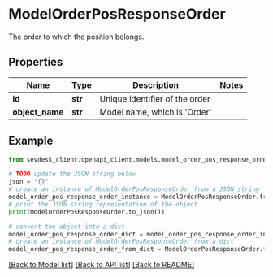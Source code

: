 # ModelOrderPosResponseOrder

The order to which the position belongs.

## Properties

Name | Type | Description | Notes
------------ | ------------- | ------------- | -------------
**id** | **str** | Unique identifier of the order | 
**object_name** | **str** | Model name, which is &#39;Order&#39; | 

## Example

```python
from sevdesk_client.openapi_client.models.model_order_pos_response_order import ModelOrderPosResponseOrder

# TODO update the JSON string below
json = "{}"
# create an instance of ModelOrderPosResponseOrder from a JSON string
model_order_pos_response_order_instance = ModelOrderPosResponseOrder.from_json(json)
# print the JSON string representation of the object
print(ModelOrderPosResponseOrder.to_json())

# convert the object into a dict
model_order_pos_response_order_dict = model_order_pos_response_order_instance.to_dict()
# create an instance of ModelOrderPosResponseOrder from a dict
model_order_pos_response_order_from_dict = ModelOrderPosResponseOrder.from_dict(model_order_pos_response_order_dict)
```
[[Back to Model list]](../README.md#documentation-for-models) [[Back to API list]](../README.md#documentation-for-api-endpoints) [[Back to README]](../README.md)


